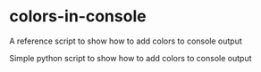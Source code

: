 # colors-in-console
 A reference script to show how to add colors to console output

Simple python script to show how to add colors to console output